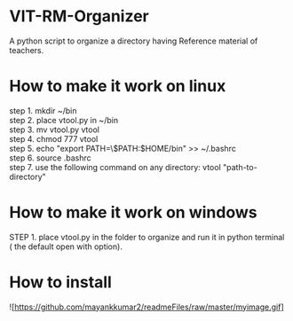 # VIT-RM-Organizer
A python script to organize a directory having Reference material of teachers.

# How to make it work on linux
step 1. mkdir ~/bin <br>
step 2. place vtool.py in ~/bin<br>
step 3. mv vtool.py vtool<br>
step 4. chmod 777 vtool<br>
step 5. echo "export PATH=\\$PATH:\$HOME/bin" >> ~/.bashrc<br>
step 6. source .bashrc <br>
step 7. use the following command on any directory:  vtool "path-to-directory" <br>

# How to make it work on windows
STEP 1. place vtool.py in the folder to organize and run it in python terminal ( the default open with option).<br>

# How to install
![https://github.com/mayankkumar2/readmeFiles/raw/master/myimage.gif]
